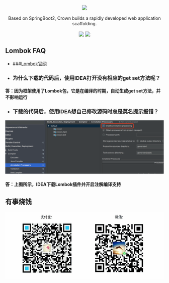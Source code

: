 <p align="center">
    <img src="https://raw.githubusercontent.com/Caratacus/Crown/master/Crown.png" width="300">
    <p align="center">
        Based on SpringBoot2, Crown builds a rapidly developed web application scaffolding.
        <br>        
        <br>
		<a href="https://api.github.com/licenses/mit">
		<img src="https://img.shields.io/cocoapods/l/Alamofire.svg?style=flat"></a>
		<a href="https://travis-ci.org/Caratacus/Crown">
		<img src="https://www.travis-ci.org/Caratacus/Crown.svg?branch=master"></a>
    </p>    
</p>


## Lombok FAQ
* ###[Lombok官网](http://projectlombok.org/)
* ### 为什么下载的代码后，使用IDEA打开没有相应的get set方法呢？
#### 答：因为框架使用了Lombok包，它是在编译的时期，自动生成get set方法，并不影响运行
* ### 下载的代码后，使用IDEA想自己修改源码时总是莫名提示报错？
![Image text](https://github.com/Caratacus/Resource/blob/master/idea-annotation-compile.png?raw=true)
#### 答：上图所示，IDEA下载Lombok插件并开启注解编译支持

## 有事烧钱

<img src="https://github.com/Caratacus/Resource/blob/master/pay.jpg?raw=true" alt="pay.jpg">
